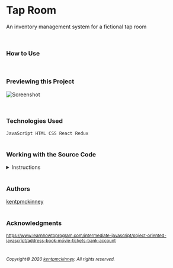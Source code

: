 
# Tap Room

An inventory management system for a fictional tap room

  <br/>

### How to Use


<br/>

### Previewing this Project
![Screenshot](http://kentpmckinney.github.io/epi-tap-room/epi-tap-room.gif)

<br/>

### Technologies Used

  <code>JavaScript
HTML
CSS
React
Redux</code>
  <br/>
  <br/>

### Working with the Source Code

<details>
  <summary>Instructions</summary>

  <br>
  The following are suggestions to help set up a development environment for this project. The actual steps needed may differ slightly depending on the operating system and other factors.

  <br/>
  <br/>

  ### Prerequisites

  The following software must be installed and properly configured on the target machine. 

  

* Git (recommended)
* An updated web browser (Internet Explorer may not be compatible)
  <br/>

  ### Setting up a Development Environment

  The following steps are meant to be a quick way to get the project up and running.

  
1. Download a copy of the source code from: https://github.com/kentpmckinney/epi-tap-room or clone using the repository link: https://github.com/kentpmckinney/epi-tap-room.git
1. Launch a new tab in a web browser
1. Select to open a file location and navigate to the folder location of the source files
1. Choose the file <code>index.html</code>
  <br/>

  ### Notes

  

  ### Deployment

  The files provided are ready to be deployed directly to a web server.

</details>

<br/>

### Authors

[kentpmckinney](https://github.com/kentpmckinney)
<br/>
<br/>

### Acknowledgments

<sub>https://www.learnhowtoprogram.com/intermediate-javascript/object-oriented-javascript/address-book-movie-tickets-bank-account</sub>
<br/>
<br/>

###### <sub>Copyright&copy; 2020 [kentpmckinney](https://github.com/kentpmckinney). All rights reserved.</sub>